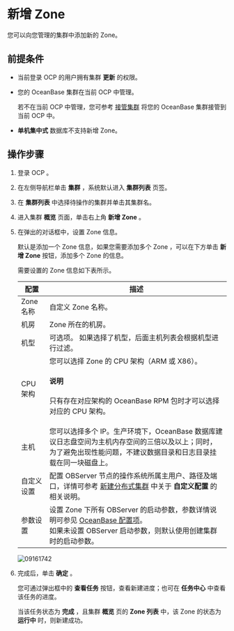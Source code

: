 # 新增 Zone

您可以向您管理的集群中添加新的 Zone。

## 前提条件

* 当前登录 OCP 的用户拥有集群 **更新** 的权限。

* 您的 OceanBase 集群在当前 OCP 中管理。

  若不在当前 OCP 中管理，您可参考 [接管集群](../300.manage-a-cluster/400.take-over-a-cluster.md) 将您的 OceanBase 集群接管到当前 OCP 中。

* **单机集中式** 数据库不支持新增 Zone。
  
## 操作步骤

1. 登录 OCP 。

2. 在左侧导航栏单击 **集群** ，系统默认进入 **集群列表** 页签。

3. 在 **集群列表** 中选择待操作的集群并单击其集群名。

4. 进入集群 **概览** 页面，单击右上角 **新增 Zone** 。

5. 在弹出的对话框中，设置 Zone 信息。

   默认是添加一个 Zone 信息，如果您需要添加多个 Zone ，可以在下方单击 **新增 Zone** 按钮，添加多个 Zone 的信息。

   需要设置的 Zone 信息如下表所示。

   | **配置**  |  **描述**   |
   |---------|------|
   | Zone 名称 | 自定义 Zone 名称。      |
   | 机房      | Zone 所在的机房。    |
   | 机型      | 可选项。 如果选择了机型，后面主机列表会根据机型进行过滤。 |
   | CPU 架构  | 您可以选择 Zone 的 CPU 架构（ARM 或 X86）。<main id="notice" type='explain'><h4>说明</h4><p>只有存在对应架构的 OceanBase RPM 包时才可以选择对应的 CPU 架构。</p></main>    |
   | 主机      | 您可以选择多个 IP。生产环境下，OceanBase 数据库建议日志盘空间为主机内存空间的三倍以及以上；同时，为了避免出现性能问题，不建议数据目录和日志目录挂载在同一块磁盘上。 |
   | 自定义设置  | 配置 OBServer 节点的操作系统所属主用户、路径及端口，详情可参考 [新建分布式集群](../200.create-a-cluster/100.create-a-distributed-cluster.md) 中关于 **自定义配置** 的相关说明。    |
   | 参数设置  | 设置 Zone 下所有 OBServer 的启动参数，参数详情说明可参见 [OceanBase 配置项](https://www.oceanbase.com/docs/common-oceanbase-database-cn-1000000000218691)。<br>如果未设置 OBServer 启动参数，则默认使用创建集群时的启动参数。    |

   ![09161742](https://obbusiness-private.oss-cn-shanghai.aliyuncs.com/doc/img/ocp/422/%E6%96%B0%E5%A2%9Ezone.png)

6. 完成后，单击 **确定** 。

   您可通过弹出框中的 **查看任务** 按钮，查看新建进度；也可在 **任务中心** 中查看该任务的进度。

   当该任务状态为 **完成** ，且集群 **概览** 页的 **Zone 列表** 中，该 Zone 的状态为 **运行中** 时，则新建成功。
